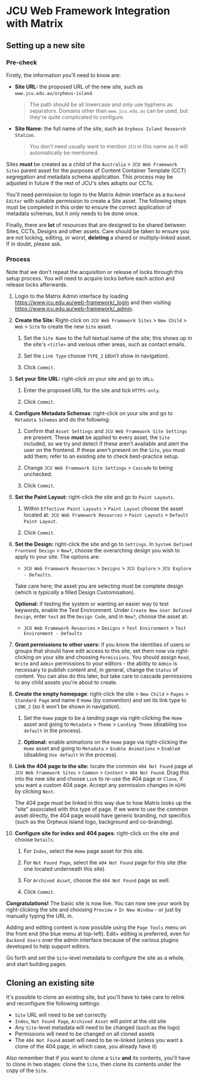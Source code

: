 
# JCU Web Framework Integration with Matrix

## Setting up a new site

### Pre-check

Firstly, the information you'll need to know are:

* **Site URL:** the proposed URL of the new site, such as
  `www.jcu.edu.au/orpheus-island`.

  > The path should be all lowercase and only use hyphens as separators.
  > Domains other than `www.jcu.edu.au` can be used, but they're quite
  > complicated to configure.

* **Site Name:** the full name of the site, such as `Orpheus Island Research
  Station`.

  > You don't need usually want to mention `JCU` in this name as it
  > will automatically be mentioned.

Sites **must** be created as a child of the `Australia` > `JCU Web Framework
Sites` parent asset for the purposes of Content Container Template (CCT)
segregation and metadata schema application.  This process may be adjusted in
future if the rest of JCU's sites adopts our CCTs.

You'll need permission to login to the Matrix Admin interface as a `Backend
Editor` with suitable permission to create a Site asset.  The following steps
must be completed in this order to ensure the correct application of metadata
schemas, but it only needs to be done once.

Finally, there are **lot** of resources that are designed to be shared between
Sites, CCTs, Designs and other assets.  Care should be taken to ensure you are
not locking, editing, or worst, **deleting** a shared or multiply-linked
asset.  If in doubt, please ask.

### Process

<div class="alert alert-warning">Note that we don't repeat the acquisition or
release of locks through this setup process. You will need to acquire locks
before each action and release locks afterwards.</div>

1. Login to the Matrix Admin interface by loading
   <https://www.jcu.edu.au/web-framework/_login> and then visiting
   <https://www.jcu.edu.au/web-framework/_admin>.

1. **Create the Site:** Right-click on `JCU Web Framework Sites` > `New
   Child` > `Web` > `Site` to create the new `Site` asset.

    1. Set the `Site Name` to the full textual name of the site; this shows up in
       the site's `<title>` and various other areas, such as contact emails.

    1. Set the  `Link Type` choose `TYPE_2` (don’t show in navigation).

    1. Click `Commit`.

1. **Set your Site URL:** right-click on your site and go to `URLs`.

   1. Enter the proposed URL for the site and tick `HTTPS-only`.

   1. Click `Commit`.

1. **Configure Metadata Schemas**: right-click on your site and go to
   `Metadata Schemas` and do the following:

   1. Confirm that `Asset Settings` and `JCU Web Framework Site Settings` are
      present. These **must** be applied to every asset, the `Site` included,
      so we try and detect if these aren't available and alert the user on the
      frontend.  If these aren't present on the `Site`, you must add them;
      refer to an existing site to check best-practice setup.

   1. Change `JCU Web Framework Site Settings` > `Cascade` to being unchecked.

   1. Click `Commit`.

1. **Set the Paint Layout:** right-click the site and go to `Paint Layouts`.

   1. Within `Effective Paint Layouts` > `Paint Layout` choose the asset located
      at: `JCU Web Framework Resources` > `Paint Layouts` > `Default Paint Layout`.

   1. Click `Commit`.

1. **Set the Design:** right-click the site and go to `Settings`.  In
   `System Defined Frontend Design` > `New?`, choose the overarching design
   you wish to apply to your site.  The options are:

   * `JCU Web Framework Resources` > `Designs` > `JCU Explore` > `JCU
      Explore - Defaults`.

   Take care here; the asset you are selecting must be complete design (which
   is *typically* a filled Design Customisation).

   **Optional:** if testing the system or wanting an easier way to test
   keywords, enable the Test Environment.  Under `Create New User Defined
   Design`, enter `test` as the `Design Code`, and in `New?`, choose the asset
   at:

   * `JCU Web Framework Resources` > `Designs` > `Test
     Environment` > `Test Environment - Defaults`

1. **Grant permissions to other users:** if you know the identities of users
   or groups that should have edit access to this site, set them now via
   right-clicking on your site and choosing `Permissions`.  You
   should assign `Read`, `Write` and `Admin` permissions to your editors - the
   ability to `Admin` is necessary to publish content and, in general, change
   the `Status` of content.  You can also do this later, but take care to
   cascade permissions to any child assets you're about to create.

1. **Create the empty homepage**: right-click the site > `New Child` > `Pages` >
   `Standard Page` and name it `Home` (by convention) and set its link type to
   `LINK_2` (so it won't be shown in navigation).

    1. Set the `Home` page to be a *landing* page via right-clicking the `Home`
       asset and going to `Metadata` > `Theme` > `Landing Theme` (disabling
       `Use default` in the process).

    1. **Optional:** enable animations on the `Home` page via right-clicking
       the `Home` asset and going to `Metadata` > `Enable Animations` >
       `Enabled` (disabling `Use default` in the process).

1. **Link the 404 page to the site:** locate the common `404 Not Found` page
   at `JCU Web Framework Sites` > `Common` > `Content` > `404 Not Found`.
   Drag this into the new site and choose `Link` to re-use the 404 page or
   `Clone`, if you want a custom 404 page.  Accept any permission changes in
   `HIPO` by clicking `Next`.

   The 404 page must be linked in this way due to how Matrix looks up the
   "site" associated with this type of page.  If we were to use the common
   asset directly, the 404 page would have generic branding, not specifics
   (such as the Orpheus Island logo, background and co-branding).

1. **Configure site for index and 404 pages**: right-click on the site and
   choose `Details`.

   1. For `Index`, select the `Home` page asset for this site.

   1. For `Not Found Page`, select the `404 Not Found` page for this site (the
      one located underneath this site).

   1. For `Archived Asset`, choose the `404 Not Found` page as well.

   1. Click `Commit`.

<div class="alert alert-success">
<strong>Congratulations!</strong> The basic site is now live. You can now see
your work by right-clicking the site and choosing <code>Preview</code> >
<code>In New Window</code> - or just by manually typing the URL in.
</div>

Adding and editing content is now possible using the `Page Tools` menu on
the front end (the blue menu at top-left).  Edit+ editing is preferred, even
for `Backend Users` over the admin interface because of the various plugins
developed to help support editors.

Go forth and set the `Site`-level metadata to configure the site as a whole,
and start building pages.

## Cloning an existing site

It's possible to clone an existing site, but you'll have to take care to
relink and reconfigure the following settings:

* `Site` URL will need to be set correctly
* `Index`, `Not Found Page`, `Archived Asset` will point at the old site
* Any `Site`-level metadata will need to be changed (such as the logo)
* Permissions will need to be changed on all cloned assets
* The `404 Not Found` asset will need to be re-linked (unless you want a clone
  of the 404 page, in which case, you already have it)

Also remember that if you want to clone a `Site` **and** its contents, you'll
have to clone in two stages: clone the `Site`, then clone its contents under
the copy of the `Site`.
